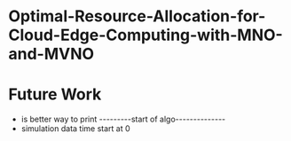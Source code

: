 # Optimal-Resource-Allocation-for-Cloud-Edge-Computing-with-MNO-and-MVNO

# Future Work
* is better way to print ---------start of algo--------------
* simulation data time start at 0